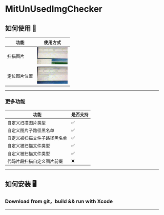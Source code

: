 # MitUnUsedImgChecker
## 如何使用 🚀
| 功能 | 使用方式 |
| --- |  --- |
| 扫描图片 | ![](./Resources/mv1.gif)|
| 定位图片位置 | ![](./Resources/mv2.gif)|

---

### 更多功能
| 功能  | 是否支持 |
| --- |  --- |
| 自定义扫描图片类型   | ✅ |
| 自定义图片子路径黑名单   | ✅ |
| 自定义被扫描文件子路径黑名单   | ✅ |
| 自定义被扫描文件类型   | ✅ |
| 自定义被扫描文件类型   | ✅ |
| 代码片段扫描自定义图片前缀  | ❌ |

---

## 如何安装 🖥
### Download from git，build && run with Xcode 


---
